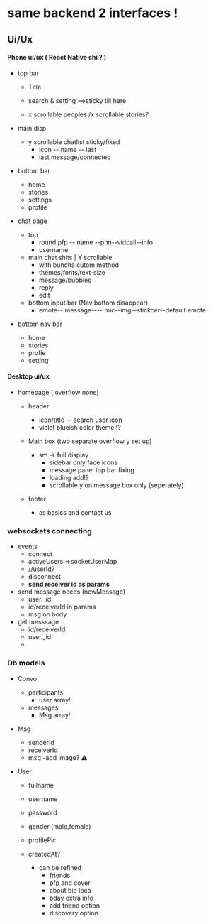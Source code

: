 # same backend 2 interfaces !

## Ui/Ux

#### Phone ui/ux ( React Native shi ? )

- top bar

  - Title
  - search & setting ==>sticky till here

  - x scrollable peoples /x scrollable stories?

- main disp
  - y scrollable chatlist sticky/fixed
    - icon -- name -- last
    - last message/connected
- bottom bar

  - home
  - stories
  - settings
  - profile

- chat page

  - top
    - round pfp -- name --phn--vidcall--info
    - username
  - main chat shits | Y scrollable
    - with buncha cutom method
    - themes/fonts/text-size
    - message/bubbles
    - reply
    - edit
  - bottom input bar (Nav bottom disappear)
    - emote-- message---- mic--img--stickcer--default emote

- bottom nav bar
  - home
  - stories
  - profie
  - setting

#### Desktop ui/ux

- homepage ( overflow none)

  - header

    - icon/title -- search user icon
    - violet blueish color theme !?

  - Main box (two separate overflow y set up)
    - sm -> full display
      - sidebar only face icons
      - message panel top bar fixing
      - loading add!?
      - scrollable y on message box only (seperately)
  - footer
    - as basics and contact us

### websockets connecting

- events
  - connect
  - activeUsers =>socketUserMap
  - //userId?
  - disconnect
  - **send receiver id as params**
- send message needs (newMessage)
  - user.\_id
  - id/receiverId in params
  - msg on body
- get messsage
  - id/receiverId
  - user.\_id
  -

### Db models

- Convo
  - participants
    - user array!
  - messages
    - Msg array!
- Msg

  - senderId
  - receiverId
  - msg
    -add image? ⚠️

- User

  - fullname
  - username
  - password
  - gender (male,female)
  - profilePic
  - createdAt?

    - can be refined
      - friends
      - pfp and cover
      - about bio loca
      - bday extra info
      - add friend option
      - discovery option
